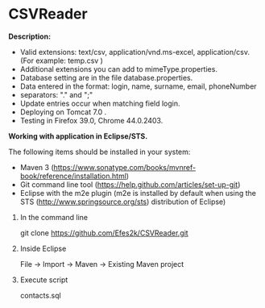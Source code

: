 # CSVReader

**Description:**
- Valid extensions: text/csv, application/vnd.ms-excel, application/csv.(For example: temp.csv )
- Additional extensions you can add to mimeType.properties.
- Database setting are in the file database.properties.
- Data entered in the format: login, name, surname, email, phoneNumber
- separators: "." and ";"
- Update entries occur when matching field login.
- Deploying on Tomcat 7.0 .
- Testing in Firefox 39.0, Chrome 44.0.2403.

**Working with application in Eclipse/STS.**

The following items should be installed in your system:
- Maven 3 (https://www.sonatype.com/books/mvnref-book/reference/installation.html)
- Git command line tool (https://help.github.com/articles/set-up-git)
- Eclipse with the m2e plugin (m2e is installed by default when using the STS 
       (http://www.springsource.org/sts) distribution of Eclipse)


1) In the command line

    git clone https://github.com/Efes2k/CSVReader.git

2) Inside Eclipse

    File -> Import -> Maven -> Existing Maven project
    
3) Execute script 

    contacts.sql
